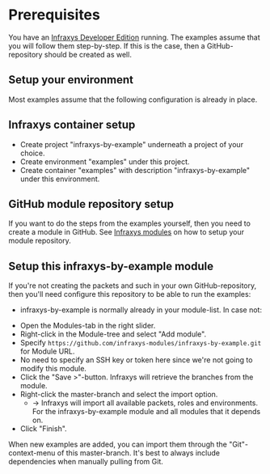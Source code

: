 # Prerequisites

You have an <a target="_blank" href="https://github.com/infraxys-core/infraxys-developer">Infraxys Developer Edition</a> running.
The examples assume that you will follow them step-by-step. If this is the case, then a GitHub-repository should be created as well.

## Setup your environment

Most examples assume that the following configuration is already in place.

## Infraxys container setup
- Create project "infraxys-by-example" underneath a project of your choice.
- Create environment "examples" under this project.
- Create container "examples" with description "infraxys-by-example" under this environment.

## GitHub module repository setup

If you want to do the steps from the examples yourself, then you need to create a module in GitHub.
See <a href="https://infraxys.io/topics/using-modules/" target="_blank">Infraxys modules</a> on how to setup your module repository.

## Setup this infraxys-by-example module

If you're not creating the packets and such in your own GitHub-repository, then you'll need configure this repository to be able to run the examples:

* infraxys-by-example is normally already in your module-list. In case not:
- Open the Modules-tab in the right slider.
- Right-click in the Module-tree and select "Add module".
- Specify `https://github.com/infraxys-modules/infraxys-by-example.git` for Module URL.
- No need to specify an SSH key or token here since we're not going to modify this module.
- Click the "Save >"-button. Infraxys will retrieve the branches from the module.
- Right-click the master-branch and select the import option. 
    - -> Infraxys will import all available packets, roles and environments. For the infraxys-by-example module and all modules that it depends on.
- Click "Finish".

When new examples are added, you can import them through the "Git"-context-menu of this master-branch.
It's best to always include dependencies when manually pulling from Git.

